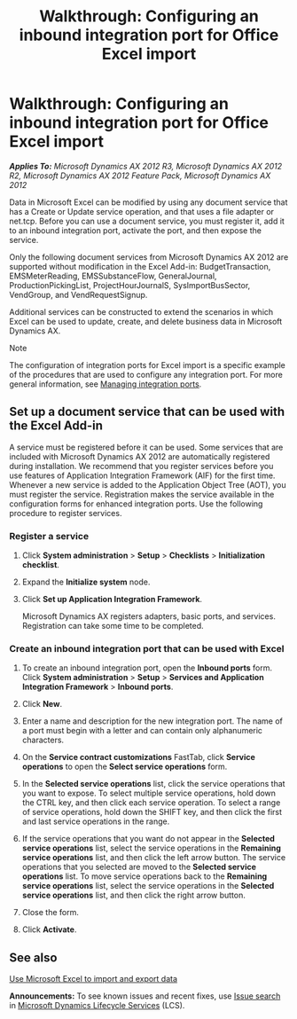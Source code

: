 ﻿---
title: 'Walkthrough: Configuring an inbound integration port for Office Excel import'
TOCTitle: 'Walkthrough: Configuring an inbound integration port for Office Excel import'
ms:assetid: 618ae9ca-8a4e-41bf-8ca6-070733472fb7
ms:mtpsurl: https://technet.microsoft.com/en-us/library/Hh433513(v=AX.60)
ms:contentKeyID: 36941294
ms.date: 04/29/2014
mtps_version: v=AX.60
---

# Walkthrough: Configuring an inbound integration port for Office Excel import 


_**Applies To:** Microsoft Dynamics AX 2012 R3, Microsoft Dynamics AX 2012 R2, Microsoft Dynamics AX 2012 Feature Pack, Microsoft Dynamics AX 2012_

Data in Microsoft Excel can be modified by using any document service that has a Create or Update service operation, and that uses a file adapter or net.tcp. Before you can use a document service, you must register it, add it to an inbound integration port, activate the port, and then expose the service.

Only the following document services from Microsoft Dynamics AX 2012 are supported without modification in the Excel Add-in: BudgetTransaction, EMSMeterReading, EMSSubstanceFlow, GeneralJournal, ProductionPickingList, ProjectHourJournalS, SysImportBusSector, VendGroup, and VendRequestSignup.

Additional services can be constructed to extend the scenarios in which Excel can be used to update, create, and delete business data in Microsoft Dynamics AX.


> [!NOTE]
> <P>The configuration of integration ports for Excel import is a specific example of the procedures that are used to configure any integration port. For more general information, see <A href="managing-integration-ports.md">Managing integration ports</A>.</P>



## Set up a document service that can be used with the Excel Add-in

A service must be registered before it can be used. Some services that are included with Microsoft Dynamics AX 2012 are automatically registered during installation. We recommend that you register services before you use features of Application Integration Framework (AIF) for the first time. Whenever a new service is added to the Application Object Tree (AOT), you must register the service. Registration makes the service available in the configuration forms for enhanced integration ports. Use the following procedure to register services.

### Register a service

1.  Click **System administration** \> **Setup** \> **Checklists** \> **Initialization checklist**.

2.  Expand the **Initialize system** node.

3.  Click **Set up Application Integration Framework**.
    
    Microsoft Dynamics AX registers adapters, basic ports, and services. Registration can take some time to be completed.

### Create an inbound integration port that can be used with Excel

1.  To create an inbound integration port, open the **Inbound ports** form. Click **System administration** \> **Setup** \> **Services and Application Integration Framework** \> **Inbound ports**.

2.  Click **New**.

3.  Enter a name and description for the new integration port. The name of a port must begin with a letter and can contain only alphanumeric characters.

4.  On the **Service contract customizations** FastTab, click **Service operations** to open the **Select service operations** form.

5.  In the **Selected service operations** list, click the service operations that you want to expose. To select multiple service operations, hold down the CTRL key, and then click each service operation. To select a range of service operations, hold down the SHIFT key, and then click the first and last service operations in the range.

6.  If the service operations that you want do not appear in the **Selected service operations** list, select the service operations in the **Remaining service operations** list, and then click the left arrow button. The service operations that you selected are moved to the **Selected service operations** list. To move service operations back to the **Remaining service operations** list, select the service operations in the **Selected service operations** list, and then click the right arrow button.

7.  Close the form.

8.  Click **Activate**.

## See also

[Use Microsoft Excel to import and export data](use-microsoft-excel-to-import-and-export-data.md)

  
**Announcements:** To see known issues and recent fixes, use [Issue search](http://go.microsoft.com/fwlink/?linkid=389258) in [Microsoft Dynamics Lifecycle Services](http://go.microsoft.com/fwlink/?linkid=306505) (LCS).

